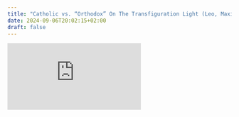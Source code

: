 ```yaml
---
title: "Catholic vs. “Orthodox” On The Transfiguration Light (Leo, Maximus)"
date: 2024-09-06T20:02:15+02:00
draft: false
---
```



<iframe src="https://www.youtube.com/embed/4NO2ldWhT9s?rel=0" frameborder="0" allow="accelerometer; autoplay; clipboard-write; encrypted-media; gyroscope; picture-in-picture" allowfullscreen></iframe>
